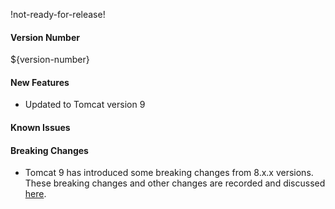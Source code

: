 !not-ready-for-release!

#### Version Number
${version-number}

#### New Features
- Updated to Tomcat version 9
#### Known Issues

#### Breaking Changes
- Tomcat 9 has introduced some breaking changes from 8.x.x versions. These breaking changes and other changes are recorded and discussed [here](https://tomcat.apache.org/migration-9.html).
